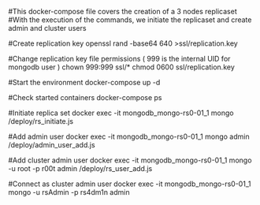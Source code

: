 
#This docker-compose file covers the creation of a 3 nodes replicaset
#With the execution of the commands, we initiate the replicaset and create admin and cluster users

#Create replication key
openssl rand -base64 640 >ssl/replication.key

#Change replication key file permissions ( 999 is the internal UID for mongodb user )
chown 999:999 ssl/*
chmod 0600 ssl/replication.key

#Start the environment
docker-compose up -d

#Check started containers
docker-compose ps

#Initiate replica set
docker exec -it mongodb_mongo-rs0-01_1 mongo /deploy/rs_initiate.js

#Add admin user
docker exec -it mongodb_mongo-rs0-01_1 mongo admin /deploy/admin_user_add.js

#Add cluster admin user
docker exec -it mongodb_mongo-rs0-01_1 mongo -u root -p r00t admin /deploy/rs_user_add.js

#Connect as cluster admin user
docker exec -it mongodb_mongo-rs0-01_1 mongo -u rsAdmin -p rs4dm1n admin
